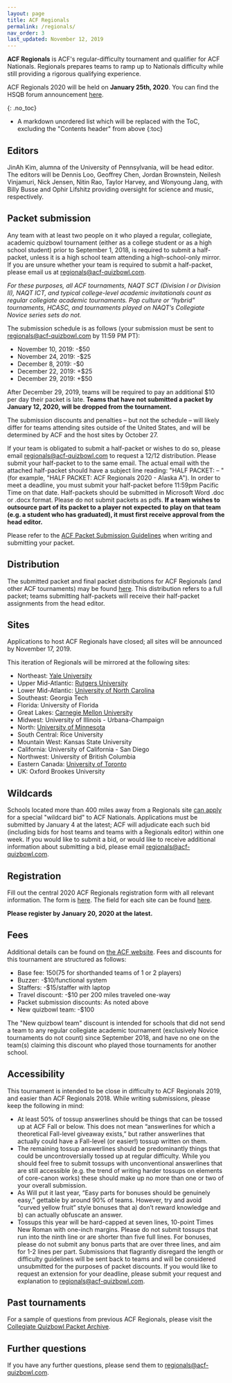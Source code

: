 ```yaml
---
layout: page
title: ACF Regionals
permalink: /regionals/
nav_order: 3
last_updated: November 12, 2019
---
```


**ACF Regionals** is ACF's regular-difficulty tournament and qualifier for ACF Nationals. Regionals prepares teams to ramp up to Nationals difficulty while still providing a rigorous qualifying experience.

ACF Regionals 2020 will be held on **January 25th, 2020**. You can find the HSQB forum announcement [here](https://hsquizbowl.org/forums/viewtopic.php?f=8&t=23290).

{: .no_toc}
* A markdown unordered list which will be replaced with the ToC, excluding the "Contents header" from above
{:toc}

## Editors
JinAh Kim, alumna of the University of Pennsylvania, will be head editor. The editors will be Dennis Loo, Geoffrey Chen, Jordan Brownstein, Neilesh Vinjamuri, Nick Jensen, Nitin Rao, Taylor Harvey, and Wonyoung Jang, with Billy Busse and Ophir Lifshitz providing oversight for science and music, respectively.

## Packet submission
Any team with at least two people on it who played a regular, collegiate, academic quizbowl tournament (either as a college student or as a high school student) prior to September 1, 2018, is required to submit a half-packet, unless it is a high school team attending a high-school-only mirror. If you are unsure whether your team is required to submit a half-packet, please email us at [regionals@acf-quizbowl.com](mailto:regionals@acf-quizbowl.com).

*For these purposes, all ACF tournaments, NAQT SCT (Division I or Division II), NAQT ICT, and typical college-level academic invitationals count as regular collegiate academic tournaments. Pop culture or “hybrid” tournaments, HCASC, and tournaments played on NAQT’s Collegiate Novice series sets do not.*

The submission schedule is as follows (your submission must be sent to [regionals@acf-quizbowl.com](mailto:regionals@acf-quizbowl.com) by 11:59 PM PT):
- November 10, 2019: -$50
- November 24, 2019: -$25
- December 8, 2019: -$0
- December 22, 2019: +$25
- December 29, 2019: +$50

After December 29, 2019, teams will be required to pay an additional $10 per day their packet is late. **Teams that have not submitted a packet by January 12, 2020, will be dropped from the tournament.**

The submission discounts and penalties – but not the schedule – will likely differ for teams attending sites outside of the United States, and will be determined by ACF and the host sites by October 27.

If your team is obligated to submit a half-packet or wishes to do so, please email [regionals@acf-quizbowl.com](mailto:regionals@acf-quizbowl.com) to request a 12/12 distribution. Please submit your half-packet to to the same email. The actual email with the attached half-packet should have a subject line reading: "HALF PACKET: <Tournament Name> <Year> – <School Name> <Team Name or Letter>" (for example, "HALF PACKET: ACF Regionals 2020 - Alaska A"). In order to meet a deadline, you must submit your half-packet before 11:59pm Pacific Time on that date. Half-packets should be submitted in Microsoft Word .doc or .docx format. Please do not submit packets as pdfs. **If a team wishes to outsource part of its packet to a player not expected to play on that team (e.g. a student who has graduated), it must first receive approval from the head editor.**

Please refer to the [ACF Packet Submission Guidelines](/packet-submission-guidelines) when writing and submitting your packet.

## Distribution

The submitted packet and final packet distributions for ACF Regionals (and other ACF tournaments) may be found [here](/distribution). This distribution refers to a full packet; teams submitting half-packets will receive their half-packet assignments from the head editor.

## Sites
Applications to host ACF Regionals have closed; all sites will be announced by November 17, 2019.

This iteration of Regionals will be mirrored at the following sites:
- Northeast: [Yale University](https://hsquizbowl.org/forums/viewtopic.php?f=8&t=23440)
- Upper Mid-Atlantic: [Rutgers University](https://hsquizbowl.org/forums/viewtopic.php?f=8&t=23434)
- Lower Mid-Atlantic: [University of North Carolina](https://hsquizbowl.org/forums/viewtopic.php?f=8&t=23437)
- Southeast: Georgia Tech
- Florida: University of Florida
- Great Lakes: [Carnegie Mellon University](https://hsquizbowl.org/forums/viewtopic.php?f=8&t=23438)
- Midwest: University of Illinois - Urbana-Champaign
- North: [University of Minnesota](https://hsquizbowl.org/forums/viewtopic.php?f=8&t=23435)
- South Central: Rice University
- Mountain West: Kansas State University
- California: University of California - San Diego
- Northwest: University of British Columbia
- Eastern Canada: [University of Toronto](https://hsquizbowl.org/forums/viewtopic.php?f=8&t=23433)
- UK: Oxford Brookes University

## Wildcards
Schools located more than 400 miles away from a Regionals site [can apply](https://acf-quizbowl.com/nationals-qualification/#qualification-methods) for a special "wildcard bid" to ACF Nationals. Applications must be submitted by January 4 at the latest; ACF will adjudicate each such bid (including bids for host teams and teams with a Regionals editor) within one week. If you would like to submit a bid, or would like to receive additional information about submitting a bid, please email [regionals@acf-quizbowl.com](mailto:regionals@acf-quizbowl.com).

## Registration

Fill out the central 2020 ACF Regionals registration form with all relevant information. The form is [here](https://forms.gle/2muU28fo5GxczdPA8). The field for each site can be found [here](https://docs.google.com/spreadsheets/d/1dgEdJcWE_l24k6J6dtU1s2bpxVxDjdT7K4w_Nr2BYLk/edit#gid=845463544). 

**Please register by January 20, 2020 at the latest.**

## Fees
Additional details can be found on [the ACF website](https://acf-quizbowl.com/hosting-guidelines/#finances). Fees and discounts for this tournament are structured as follows:
- Base fee: $150 ($75 for shorthanded teams of 1 or 2 players)
- Buzzer: -$10/functional system
- Staffers: -$15/staffer with laptop
- Travel discount: -$10 per 200 miles traveled one-way
- Packet submission discounts: As noted above
- New quizbowl team: -$100

The "New quizbowl team" discount is intended for schools that did not send a team to any regular collegiate academic tournament (exclusively Novice tournaments do not count) since September 2018, and have no one on the team(s) claiming this discount who played those tournaments for another school.

## Accessibility
This tournament is intended to be close in difficulty to ACF Regionals 2019, and easier than ACF Regionals 2018. While writing submissions, please keep the following in mind:
- At least 50% of tossup answerlines should be things that can be tossed up at ACF Fall or below. This does not mean “answerlines for which a theoretical Fall-level giveaway exists,” but rather answerlines that actually could have a Fall-level (or easier!) tossup written on them.
- The remaining tossup answerlines should be predominantly things that could be uncontroversially tossed up at regular difficulty. While you should feel free to submit tossups with unconventional answerlines that are still accessible (e.g. the trend of writing harder tossups on elements of core-canon works) these should make up no more than one or two of your overall submission.
- As Will put it last year, “Easy parts for bonuses should be genuinely easy,” gettable by around 90% of teams. However, try and avoid “curved yellow fruit” style bonuses that a) don’t reward knowledge and b) can actually obfuscate an answer.
- Tossups this year will be hard-capped at seven lines, 10-point Times New Roman with one-inch margins. Please do not submit tossups that run into the ninth line or are shorter than five full lines. For bonuses, please do not submit any bonus parts that are over three lines, and aim for 1-2 lines per part.
Submissions that flagrantly disregard the length or difficulty guidelines will be sent back to teams and will be considered unsubmitted for the purposes of packet discounts. If you would like to request an extension for your deadline, please submit your request and explanation to [regionals@acf-quizbowl.com](mailto:regionals@acf-quizbowl.com).

## Past tournaments
For a sample of questions from previous ACF Regionals, please visit the [Collegiate Quizbowl Packet Archive](http://hsquizbowl.org/db/questionsets/search/?name=ACF+Regionals&col=1&season=&archived=y).

## Further questions
If you have any further questions, please send them to [regionals@acf-quizbowl.com](mailto:regionals@acf-quizbowl.com).
